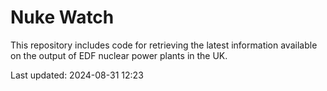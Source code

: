 # Nuke Watch

This repository includes code for retrieving the latest information available on the output of EDF nuclear power plants in the UK.

Last updated: 2024-08-31 12:23